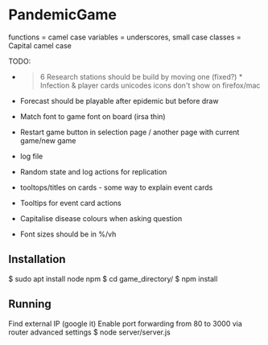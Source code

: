 # PandemicGame

functions = camel case
variables = underscores, small case
classes = Capital camel case

TODO:

* > 6 Research stations should be build by moving one
(fixed?) * Infection & player cards unicodes icons don't show on firefox/mac 
* Forecast should be playable after epidemic but before draw
* Match font to game font on board (irsa thin)

* Restart game button in selection page / another page with current game/new game

* log file
* Random state and log actions for replication

* tooltops/titles on cards - some way to explain event cards
* Tooltips for event card actions

* Capitalise disease colours when asking question

* Font sizes should be in %/vh

## Installation

$ sudo apt install node npm
$ cd game_directory/
$ npm install

## Running

Find external IP (google it)
Enable port forwarding from 80 to 3000 via router advanced settings
$ node server/server.js
